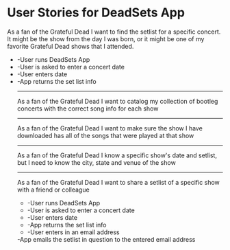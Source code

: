 <h1>User Stories for DeadSets App</h2>

<p>As a fan of the Grateful Dead
I want to find the setlist for a specific concert.
It might be the show from the day I was born,
or it might be one of my favorite Grateful Dead shows that I attended.

<ul>
<li>-User runs DeadSets App</li>
<li>-User is asked to enter a concert date</li>
<li>-User enters date</li>
<li>-App returns the set list info</li></p>
<hr>

<p>As a fan of the Grateful Dead
I want to catalog my collection of bootleg concerts with the correct song info for each show</p>
<hr>

<p>As a fan of the Grateful Dead
I want to make sure the show I have downloaded has all of the songs that were played at that show</p>
<hr>

<p>As a fan of the Grateful Dead
I know a specific show's date and setlist, but I need to know the city, state and venue of the show</p>
<hr>

<p>As a fan of the Grateful Dead
I want to share a setlist of a specific show with a friend or colleague

<ul>
<li>-User runs DeadSets App</li>
<li>-User is asked to enter a concert date</li>
<li>-User enters date</li>
<li>-App returns the set list info</li>
<li>-User enters in an email address</li>
</ul>
-App emails the setlist in question to the entered email address</p>
